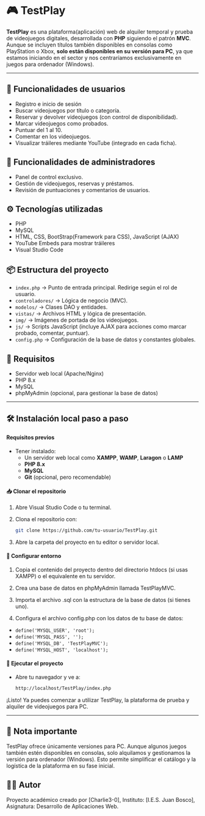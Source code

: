 # 🎮 TestPlay

**TestPlay** es una plataforma(aplicación) web de alquiler temporal y prueba de videojuegos digitales, desarrollada con **PHP** siguiendo el patrón **MVC**. Aunque se incluyen títulos también disponibles en consolas como PlayStation o Xbox, **solo están disponibles en su versión para PC**, ya que estamos iniciando en el sector y nos centraríamos exclusivamente en juegos para ordenador (Windows).

---

## 👤 Funcionalidades de usuarios
- Registro e inicio de sesión
- Buscar videojuegos por título o categoría.
- Reservar y devolver videojuegos (con control de disponibilidad).
- Marcar videojuegos como probados.
- Puntuar del 1 al 10.
- Comentar en los videojuegos.
- Visualizar tráileres mediante YouTube (integrado en cada ficha).

## 👮 Funcionalidades de administradores
- Panel de control exclusivo.
- Gestión de videojuegos, reservas y préstamos.
- Revisión de puntuaciones y comentarios de usuarios.

## ⚙️ Tecnologías utilizadas
- PHP
- MySQL
- HTML, CSS, BootStrap(Framework para CSS), JavaScript (AJAX)
- YouTube Embeds para mostrar tráileres
- Visual Studio Code

## 📦 Estructura del proyecto
- `index.php` → Punto de entrada principal. Redirige según el rol de usuario.
- `controladores/` → Lógica de negocio (MVC).
- `modelos/` → Clases DAO y entidades.
- `vistas/` → Archivos HTML y lógica de presentación.
- `img/` → Imágenes de portada de los videojuegos.
- `js/` → Scripts JavaScript (incluye AJAX para acciones como marcar probado, comentar, puntuar).
- `config.php` → Configuración de la base de datos y constantes globales.

## 💾 Requisitos
- Servidor web local (Apache/Nginx)
- PHP 8.x
- MySQL
- phpMyAdmin (opcional, para gestionar la base de datos)

----

## 🛠️ Instalación local paso a paso

#### Requisitos previos

- Tener instalado:
  - Un servidor web local como **XAMPP**, **WAMP**, **Laragon** o **LAMP**
  - **PHP 8.x**
  - **MySQL**
  - **Git** (opcional, pero recomendable)

#### 📥 Clonar el repositorio

1. Abre Visual Studio Code o tu terminal.
2. Clona el repositorio con:

   ```bash
   git clone https://github.com/tu-usuario/TestPlay.git

3. Abre la carpeta del proyecto en tu editor o servidor local.

#### 📁 Configurar entorno

1. Copia el contenido del proyecto dentro del directorio htdocs (si usas XAMPP) o el equivalente en tu servidor.

2. Crea una base de datos en phpMyAdmin llamada TestPlayMVC.

3. Importa el archivo .sql con la estructura de la base de datos (si tienes uno).

4. Configura el archivo config.php con los datos de tu base de datos:

- `define('MYSQL_USER', 'root');`
- `define('MYSQL_PASS', '');`
- `define('MYSQL_DB', 'TestPlayMVC');`
- `define('MYSQL_HOST', 'localhost');`

#### 🚀 Ejecutar el proyecto
- Abre tu navegador y ve a:

  ```bash
  http://localhost/TestPlay/index.php

¡Listo! Ya puedes comenzar a utilizar TestPlay, la plataforma de prueba y alquiler de videojuegos para PC.

---

## 📌 Nota importante
TestPlay ofrece únicamente versiones para PC. Aunque algunos juegos también estén disponibles en consolas, solo alquilamos y gestionamos la versión para ordenador (Windows). Esto permite simplificar el catálogo y la logística de la plataforma en su fase inicial.

## 👨‍💻 Autor
Proyecto académico creado por [Charlie3-0],
Instituto: [I.E.S. Juan Bosco],
Asignatura: Desarrollo de Aplicaciones Web.
